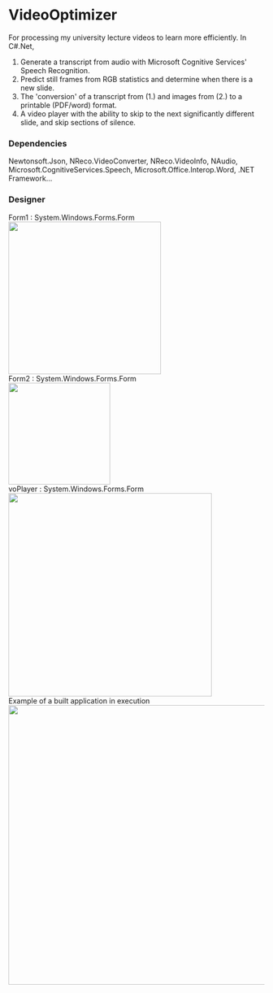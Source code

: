 # VideoOptimizer
For processing my university lecture videos to learn more efficiently. In C#.Net,  
1. Generate a transcript from audio with Microsoft Cognitive Services' Speech Recognition.  
2. Predict still frames from RGB statistics and determine when there is a new slide.  
3. The 'conversion' of a transcript from (1.) and images from (2.) to a printable (PDF/word) format.  
4. A video player with the ability to skip to the next significantly different slide, and skip sections of silence.  
### Dependencies ###
Newtonsoft.Json, NReco.VideoConverter, NReco.VideoInfo, NAudio, Microsoft.CognitiveServices.Speech, Microsoft.Office.Interop.Word, .NET Framework...  
### Designer ###
Form1 : System.Windows.Forms.Form  
<img src="https://i.imgur.com/JX8BFVp.png" width="300"/>  
Form2 : System.Windows.Forms.Form  
<img src="https://i.imgur.com/cvlAFrI.png" width="200"/>  
voPlayer : System.Windows.Forms.Form  
<img src="https://i.imgur.com/RESaVd4.png" width="400"/>  
Example of a built application in execution  
<img src="https://i.imgur.com/8b4PxbS.png" width="550"/>
